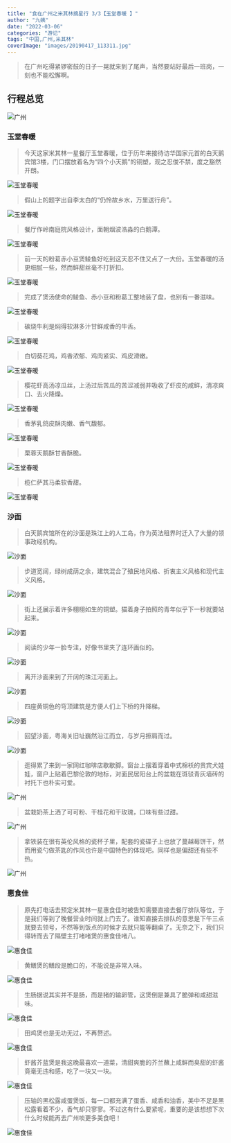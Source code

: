 ```yaml
---
title: "食在广州之米其林摘星行 3/3【玉堂春暖 】"
author: "九姨"
date: "2022-03-06"
categories: "游记"
tags: "中国,广州,米其林"
coverImage: "images/20190417_113311.jpg"
---
```


>在广州吃得紧锣密鼓的日子一晃就来到了尾声，当然要站好最后一班岗，一刻也不能松懈啊。

## 行程总览

![广州](images/Capture.png)

### 玉堂春暖

>今天这家米其林一星餐厅玉堂春暖，位于历年来接待访华国家元首的白天鹅宾馆3楼，门口摆放着名为“四个小天鹅”的铜塑，观之忍俊不禁，度之豁然开朗。

![玉堂春暖](images/20190417_113311.jpg)

>假山上的题字出自李太白的“仍怜故乡水，万里送行舟”。

![玉堂春暖](images/Screenshot_20190417-164825_Gallery.jpg)

>餐厅作岭南庭院风格设计，面朝烟波浩淼的白鹅潭。

![玉堂春暖](images/20190417_133131-e1559082798766.jpg)

>前一天的粉葛赤小豆煲鲮鱼好吃到这天忍不住又点了一大份。玉堂春暖的汤更细腻一些，然而鲜甜丝毫不打折扣。

![玉堂春暖](images/20190417_121111.jpg)

>完成了煲汤使命的鲮鱼、赤小豆和粉葛工整地装了盘，也别有一番滋味。

![玉堂春暖](images/20190417_120849.jpg)

>碳烧牛利是焖得软淋多汁甘鲜咸香的牛舌。

![玉堂春暖](images/20190417_120041.jpg)

>白切葵花鸡，鸡香浓郁、鸡肉紧实、鸡皮滑嫩。

![玉堂春暖](images/20190417_120044.jpg)

>樱花虾高汤凉瓜丝，上汤过后苦瓜的苦涩减弱并吸收了虾皮的咸鲜，清凉爽口、去火降燥。

![玉堂春暖](images/20190417_121055.jpg)

>香茅乳鸽皮酥肉嫩、香气馥郁。

![玉堂春暖](images/20190417_122014.jpg)

>栗蓉天鹅酥甘香酥脆。

![玉堂春暖](images/20190417_122028.jpg)

>榄仁萨其马柔软香甜。

![玉堂春暖](images/20190417_122250.jpg)

### 沙面

>白天鹅宾馆所在的沙面是珠江上的人工岛，作为英法租界时迁入了大量的领事政经机构。

![沙面](images/20190417_134504.jpg)

>步道宽阔，绿树成荫之余，建筑混合了殖民地风格、折衷主义风格和现代主义风格。

![沙面](images/20190417_141336.jpg)

>街上还展示着许多栩栩如生的铜塑。猫着身子拍照的青年似乎下一秒就要站起来。

![沙面](images/Screen-Shot-2019-05-28-at-23.05.06.png)

>阅读的少年一脸专注，好像书里夹了连环画似的。

![沙面](images/20190417_140314-e1559082954949.jpg)

>离开沙面来到了开阔的珠江河面上。

![沙面](images/20190417_145513.jpg)

>四座黄铜色的穹顶建筑是方便人们上下桥的升降梯。

![沙面](images/20190417_144837.jpg)

>回望沙面，粤海关旧址巍然沿江而立，与岁月擦肩而过。

![沙面](images/20190417_145946.jpg)

>逛得累了来到一家网红咖啡店歇歇脚。窗台上摆着穿着中式棉袄的贵宾犬娃娃，窗户上贴着巴黎伦敦的地标，对面民居阳台上的盆栽在斑驳青灰墙砖的衬托下也朴实可爱。

![广州](images/20190418_073003.jpg)

>盆栽奶茶上洒了可可粉、干桂花和干玫瑰，口味有些过甜。

![广州](images/20190417_161816-e1559083170286.jpg)

>拿铁装在很有英伦风格的瓷杯子里，配套的瓷碟子上也放了蔓越莓饼干，然而用瓷勺做茶匙的作风也许是中国特色的体现吧。同样也是偏甜还有些不热。

![广州](images/20190417_162831.jpg)

### 惠食佳

>原先打电话去预定米其林一星惠食佳时被告知需要直接去餐厅排队等位，于是我们等到了晚餐营业时间就上门去了。谁知直接去排队的意思是下午三点就要去领号，不然等到饭点的时候才去就只能等翻桌了。无奈之下，我们只得转而去了隔壁主打啫啫煲的惠食佳啫八。

![惠食佳](images/20190417_174407.jpg)

>黄鳝煲的鳝段是脆口的，不能说是非常入味。

![惠食佳](images/20190417_180343.jpg)

>生肠据说其实并不是肠，而是猪的输卵管，这煲倒是兼具了脆弹和咸甜滋味。

![惠食佳](images/20190417_180133.jpg)

>田鸡煲也是无功无过，不再赘述。

![惠食佳](images/20190417_180152.jpg)

>虾酱芥蓝煲是我这晚最喜欢一道菜，清甜爽脆的芥兰蘸上咸鲜而臭甜的虾酱竟毫无违和感，吃了一块又一块。

![惠食佳](images/20190417_180247.jpg)

>压轴的黑松露咸蛋煲饭，每一口都充满了蛋香、咸香和油香，美中不足是黑松露看着不少，香气却只寥寥。不过这有什么要紧呢，重要的是该想想下次什么时候能再去广州啖更多美食吧！

![惠食佳](images/20190417_181813-e1559083284467.jpg)
